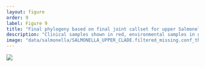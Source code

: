 ```yaml
---
layout: figure
order: 9
label: Figure 9
title: "Final phylogeny based on final joint callset for upper Salmonella clade"
description: "Clinical samples shown in red, environmental samples in green. Back samples are all clinical PNUSA samples"
image: "data/salmonella/SALMONELLA_UPPER_CLADE.filtered_missing.conf_thresh5.missingness_thresh0.05.tree.png"
---
```

<img src="{{ site.baseurl }}/data/salmonella/SALMONELLA_UPPER_CLADE.filtered_missing.conf_thresh5.missingness_thresh0.05.tree.png">
